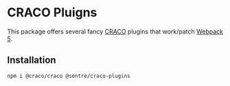 # CRACO Pluigns

This package offers several fancy [CRACO](https://github.com/gsoft-inc/craco) plugins that work/patch [Webpack 5](https://webpack.js.org/guides/getting-started).

## Installation

```bash
npm i @craco/craco @sentre/craco-plugins
```
